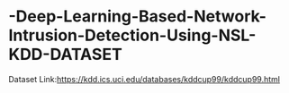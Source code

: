 # -Deep-Learning-Based-Network-Intrusion-Detection-Using-NSL-KDD-DATASET


Dataset Link:https://kdd.ics.uci.edu/databases/kddcup99/kddcup99.html
